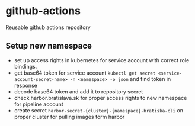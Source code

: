 # github-actions
Reusable github actions repository

## Setup new namespace

- set up access rights in kubernetes for service account with correct role bindings. 
- get base64 token for service account `kubectl get secret <service-account-secret-name> -n <namespace> -o json` and find token in response
- decode base64 token and add it to repository secret
- check harbor.bratislava.sk for proper access rights to new namespace for pipeline account
- create secret `harbor-secret-{cluster}-{namespace}-bratiska-cli` on proper cluster for pulling images form harbor